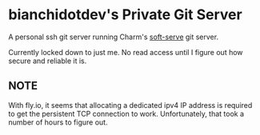 # bianchidotdev's Private Git Server

A personal ssh git server running Charm's [soft-serve](https://github.com/charmbracelet/soft-serve) git server.

Currently locked down to just me. No read access until I figure out how secure and reliable it is.

## NOTE

With fly.io, it seems that allocating a dedicated ipv4 IP address is required to get the persistent TCP connection to work.
Unfortunately, that took a number of hours to figure out.
